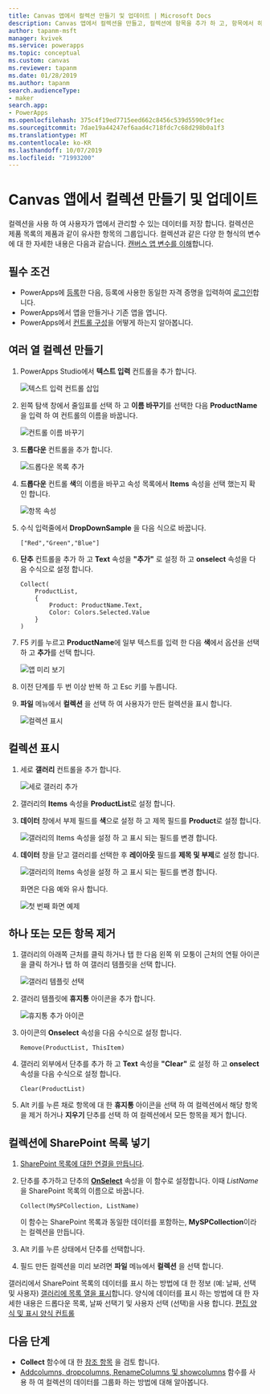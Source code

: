 ```yaml
---
title: Canvas 앱에서 컬렉션 만들기 및 업데이트 | Microsoft Docs
description: Canvas 앱에서 컬렉션을 만들고, 컬렉션에 항목을 추가 하 고, 항목에서 하나 또는 모든 항목을 제거 합니다.
author: tapanm-msft
manager: kvivek
ms.service: powerapps
ms.topic: conceptual
ms.custom: canvas
ms.reviewer: tapanm
ms.date: 01/28/2019
ms.author: tapanm
search.audienceType:
- maker
search.app:
- PowerApps
ms.openlocfilehash: 375c4f19ed7715eed662c8456c539d5590c9f1ec
ms.sourcegitcommit: 7dae19a44247ef6aad4c718fdc7c68d298b0a1f3
ms.translationtype: MT
ms.contentlocale: ko-KR
ms.lasthandoff: 10/07/2019
ms.locfileid: "71993200"
---
```

# <a name="create-and-update-a-collection-in-a-canvas-app"></a>Canvas 앱에서 컬렉션 만들기 및 업데이트

컬렉션을 사용 하 여 사용자가 앱에서 관리할 수 있는 데이터를 저장 합니다. 컬렉션은 제품 목록의 제품과 같이 유사한 항목의 그룹입니다. 컬렉션과 같은 다양 한 형식의 변수에 대 한 자세한 내용은 다음과 같습니다. [캔버스 앱 변수를 이해](working-with-variables.md)합니다.

## <a name="prerequisites"></a>필수 조건

- PowerApps에 [등록](../signup-for-powerapps.md)한 다음, 등록에 사용한 동일한 자격 증명을 입력하여 [로그인](https://web.powerapps.com?utm_source=padocs&utm_medium=linkinadoc&utm_campaign=referralsfromdoc)합니다.
- PowerApps에서 앱을 만들거나 기존 앱을 엽니다.
- PowerApps에서 [컨트롤 구성](add-configure-controls.md)을 어떻게 하는지 알아봅니다.

## <a name="create-a-multicolumn-collection"></a>여러 열 컬렉션 만들기

1. PowerApps Studio에서 **텍스트 입력** 컨트롤을 추가 합니다.

    ![텍스트 입력 컨트롤 삽입](./media/create-update-collection/add-textbox.png)

1. 왼쪽 탐색 창에서 줄임표를 선택 하 고 **이름 바꾸기**를 선택한 다음 **ProductName**을 입력 하 여 컨트롤의 이름을 바꿉니다.

    ![컨트롤 이름 바꾸기](./media/create-update-collection/rename-textbox.png)

1. **드롭다운** 컨트롤을 추가 합니다.

    ![드롭다운 목록 추가](./media/create-update-collection/add-dropdown.png)

1. **드롭다운** 컨트롤 **색**의 이름을 바꾸고 속성 목록에서 **Items** 속성을 선택 했는지 확인 합니다.

    ![항목 속성](./media/create-update-collection/items-property.png)

1. 수식 입력줄에서 **DropDownSample** 을 다음 식으로 바꿉니다.

    `["Red","Green","Blue"]`

1. **단추** 컨트롤을 추가 하 고 **Text** 속성을 **"추가"** 로 설정 하 고 **onselect** 속성을 다음 수식으로 설정 합니다.

    ```powerapps-dot
    Collect(
        ProductList,
        {
            Product: ProductName.Text,
            Color: Colors.Selected.Value
        }
    )
    ```

1. F5 키를 누르고 **ProductName**에 일부 텍스트를 입력 한 다음 **색**에서 옵션을 선택 하 고 **추가**를 선택 합니다.

    ![앱 미리 보기](./media/create-update-collection/preview-add.png)

1. 이전 단계를 두 번 이상 반복 하 고 Esc 키를 누릅니다.

1. **파일** 메뉴에서 **컬렉션** 을 선택 하 여 사용자가 만든 컬렉션을 표시 합니다.

    ![컬렉션 표시](./media/create-update-collection/show-collection.png)

## <a name="show-a-collection"></a>컬렉션 표시

1. 세로 **갤러리** 컨트롤을 추가 합니다.

    ![세로 갤러리 추가](./media/create-update-collection/add-gallery.png)

1. 갤러리의 **Items** 속성을 **ProductList**로 설정 합니다.

1. **데이터** 창에서 부제 필드를 **색**으로 설정 하 고 제목 필드를 **Product**로 설정 합니다.

    ![갤러리의 Items 속성을 설정 하 고 표시 되는 필드를 변경 합니다.](./media/create-update-collection/configure-gallery.png)

1. **데이터** 창을 닫고 갤러리를 선택한 후 **레이아웃** 필드를 **제목 및 부제**로 설정 합니다.

    ![갤러리의 Items 속성을 설정 하 고 표시 되는 필드를 변경 합니다.](./media/create-update-collection/change-layout.png)

    화면은 다음 예와 유사 합니다.

    ![첫 번째 화면 예제](./media/create-update-collection/screen-example1.png)

## <a name="remove-one-or-all-items"></a>하나 또는 모든 항목 제거

1. 갤러리의 아래쪽 근처를 클릭 하거나 탭 한 다음 왼쪽 위 모퉁이 근처의 연필 아이콘을 클릭 하거나 탭 하 여 갤러리 템플릿을 선택 합니다.

    ![갤러리 템플릿 선택](./media/create-update-collection/select-template.png)

1. 갤러리 템플릿에 **휴지통** 아이콘을 추가 합니다.

    ![휴지통 추가 아이콘](./media/create-update-collection/trash-icon.png)

1. 아이콘의 **Onselect** 속성을 다음 수식으로 설정 합니다.

    `Remove(ProductList, ThisItem)`

1. 갤러리 외부에서 단추를 추가 하 고 **Text** 속성을 **"Clear"** 로 설정 하 고 **onselect** 속성을 다음 수식으로 설정 합니다.

    `Clear(ProductList)`

1. Alt 키를 누른 채로 항목에 대 한 **휴지통** 아이콘을 선택 하 여 컬렉션에서 해당 항목을 제거 하거나 **지우기** 단추를 선택 하 여 컬렉션에서 모든 항목을 제거 합니다.

## <a name="put-a-sharepoint-list-into-a-collection"></a>컬렉션에 SharePoint 목록 넣기

1. [SharePoint 목록에 대한 연결을 만듭니다](connections/connection-sharepoint-online.md#create-a-connection).

1. 단추를 추가하고 단추의 **[OnSelect](controls/properties-core.md)** 속성을 이 함수로 설정합니다. 이때 *ListName*을 SharePoint 목록의 이름으로 바꿉니다.<br>

    `Collect(MySPCollection, ListName)`

    이 함수는 SharePoint 목록과 동일한 데이터를 포함하는, **MySPCollection**이라는 컬렉션을 만듭니다.

1. Alt 키를 누른 상태에서 단추를 선택합니다.

1. 필드 만든 컬렉션을 미리 보려면 **파일** 메뉴에서 **컬렉션** 을 선택 합니다.

갤러리에서 SharePoint 목록의 데이터를 표시 하는 방법에 대 한 정보 (예: 날짜, 선택 및 사용자) [갤러리에 목록 열을 표시](connections/connection-sharepoint-online.md#show-list-columns-in-a-gallery)합니다. 양식에 데이터를 표시 하는 방법에 대 한 자세한 내용은 드롭다운 목록, 날짜 선택기 및 사용자 선택 (선택)을 사용 합니다. [편집 양식 및 표시 양식 컨트롤](controls/control-form-detail.md)

## <a name="next-steps"></a>다음 단계

- **Collect** 함수에 대 한 [참조 항목](functions/function-clear-collect-clearcollect.md) 을 검토 합니다.
- [Addcolumns, dropcolumns, RenameColumns 및 showcolumns](functions/function-table-shaping.md) 함수를 사용 하 여 컬렉션의 데이터를 그룹화 하는 방법에 대해 알아봅니다.

